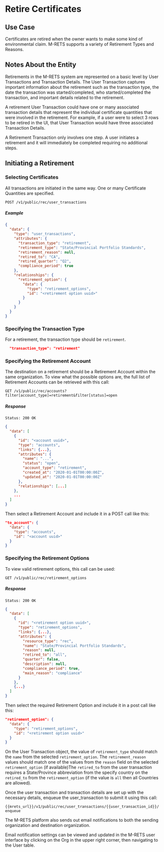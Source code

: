 # Retire Certificates

## Use Case

Certificates are retired when the owner wants to make some kind of environmental claim. M-RETS supports a variety of Retirement Types and Reasons.

## Notes About the Entity

Retirements in the M-RETS system are represented on a basic level by User Transactions and Transaction Details. The User Transaction captures important information about the retirement such as the transaction type, the date the transaction was started/completed, who started/completed the transaction, and important details related to the retirement.

A retirement User Transaction could have one or many associated transaction details that represent the individual certificate quantities that were involved in the retirement. For example, if a user were to select 3 rows to be retired in the UI, that User Transaction would have three associated Transaction Details.

A Retirement Transaction only involves one step. A user initiates a retirement and it will immediately be completed requiring no additional steps.


## Initiating a Retirement

### Selecting Certificates

All transactions are initiated in the same way. One or many Certificate Quantities are specified.

    POST /v1/public/rec/user_transactions
##### Example
```json
{
  "data": {
    "type": "user_transactions",
    "attributes": {
      "transaction_type": "retirement",
      "retirement_type": "State/Provincial Portfolio Standards",
      "retirement_reason": null,
      "retired_to": "CA",
      "retired_quarter": "Q2",
      "compliance_period": true
    },
    "relationships": {
      "retirement_option": {
        "data": {
          "type": "retirement_options",
          "id": "<retirement option uuid>"
        }
      }
    }
  }
}
```

### Specifying the Transaction Type

For a retirement, the transaction type should be `retirement`.

```json
  "transaction_type": "retirement"
```

### Specifying the Retirement Account

The destination on a retirement should be a Retirement Account within the same organization. To view what the possible options are, the full list of Retirement Accounts can be retrieved with this call:

    GET /v1/public/rec/accounts?filter[account_type]=retirement&filter[status]=open

##### Response
    Status: 200 OK
```json
{
  "data": [
    {
      "id": "<account uuid>",
      "type": "accounts",
      "links": {...},
      "attributes": {
        "name": "...",
        "status": "open",
        "account_type": "retirement",
        "created_at": "2020-01-01T00:00:00Z",
        "updated_at": "2020-01-01T00:00:00Z"
      },
      "relationships": [...]
    },
    ...
  ]
}
```

Then select a Retirement Account and include it in a POST call like this:

```json
"to_account": {
  "data": {
    "type": "accounts",
    "id": "<account uuid>"
  }
}
```

### Specifying the Retirement Options

To view valid retirement options, this call can be used:

    GET /v1/public/rec/retirement_options
##### Response
    Status: 200 OK
```json
{
  "data": [
    {
      "id": "<retirement option uuid>",
      "type": "retirement_options",
      "links": {...},
      "attributes": {
        "resource_type": "rec",
        "name": "State/Provincial Portfolio Standards",
        "reason": null,
        "retired_to": "all",
        "quarter": false,
        "description": null,
        "compliance_period": true,
        "main_reason": "compliance"
      }
    },
    {...}
  ]
}
```

Then select the required Retirement Option and include it in a post call like this:

```json
"retirement_option": {
  "data": {
    "type": "retirement_options",
    "id": "<retirement option uuid>"
  }
}
```

On the User Transaction object, the value of `retirement_type` should match the `name` from the selected `retirement_option`.
The `retirement_reason` values should match one of the values from the `reason` field on the selected `retirement_option` (if available)The `retired_to` from the user transaction requires a State/Province abbreviation from the specify country on the `retired_to` from the `retirement_option` (if the value is `all` then all Countries are allowed).

Once the user transaction and transaction details are set up with the necessary details, enqueue the user_transaction to submit it using this call: 

```{{mrets_url}}/v1/public/rec/user_transactions/{{user_transaction_id}}/enqueue```

The M-RETS platform also sends out email notifications to both the sending organization and destination organization.

Email notification settings can be viewed and updated in the M-RETS user interface by clicking on the Org in the upper right corner, then navigating to the User table.
